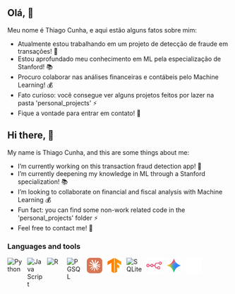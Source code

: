 ## Olá, 👋

Meu nome é Thiago Cunha, e aqui estão alguns fatos sobre mim: 

-  Atualmente estou trabalhando em um projeto de detecção de fraude em transações! 💱
-  Estou aprofundado meu conhecimento em ML pela especialização de Stanford! 📚
-  Procuro colaborar nas análises financeiras e contábeis pelo Machine Learning! 💰
-  Fato curioso: você consegue ver alguns projetos feitos por lazer na pasta 'personal_projects' ⚡
-  Fique a vontade para entrar em contato! 📩


## Hi there, 👋

My name is Thiago Cunha, and this are some things about me:

-  I’m currently working on this transaction fraud detection app! 💱
-  I’m currently deepening my knowledge in ML through a Stanford specialization! 📚
-  I’m looking to collaborate on financial and fiscal analysis with Machine Learning 💰
-  Fun fact: you can find some non-work related code in the 'personal_projects' folder ⚡ 
 - Feel free to contact me! 📩

### Languages and tools

<img align = "left" alt = "Python" width = "35px" style="padding-right:10px;" src="https://cdn.jsdelivr.net/gh/devicons/devicon@latest/icons/python/python-original.svg" />
<img align = "left" alt = "Java Script" width = "35px" style="padding-right:10px;" src="https://cdn.jsdelivr.net/gh/devicons/devicon@latest/icons/javascript/javascript-original.svg" />
<img align = "left" alt = "R" width = "35px" style="padding-right:10px;" src="https://cdn.jsdelivr.net/gh/devicons/devicon@latest/icons/r/r-original.svg" />
<img align = "left" alt = "PGSQL" width = "35px" style="padding-right:10px;" src="https://cdn.jsdelivr.net/gh/devicons/devicon@latest/icons/postgresql/postgresql-original.svg" />
<img align = "left" alt = "Claude" width = "35px" style="padding-right:10px;" src="https://github.com/ThigasToo/personal_projects/blob/main/pngs/claude-ai-icon.png" />
<img align = "left" alt = "TensowFlow" width = "35px" style="padding-right:10px;" src="https://github.com/ThigasToo/personal_projects/blob/main/pngs/google-tensorflow-icon.png" />
<img align = "left" alt = "SQLite" width = "35px" style="padding-right:10px;" src="https://cdn.jsdelivr.net/gh/devicons/devicon@latest/icons/sqlite/sqlite-original.svg" />
<img align = "left" alt = "n8n" width = "35px" style="padding-right:10px;" src="https://github.com/ThigasToo/personal_projects/blob/main/pngs/n8n-icon.png" />
<img align = "left" alt = "Gemini" width = "35px" style="padding-right:10px;" src="https://github.com/ThigasToo/personal_projects/blob/main/pngs/google-gemini-icon.png" />
<img align = "left" alt = "Chat GPT" width = "35px" style="padding-right:10px;" src="https://github.com/ThigasToo/personal_projects/blob/main/pngs/icons8-chatgpt-50.png" />





<!--
**ThigasToo/ThigasToo** is a ✨ _special_ ✨ repository because its `README.md` (this file) appears on your GitHub profile.

Here are some ideas to get you started:

- 🔭 I’m currently working on ...
- 🌱 I’m currently learning ...
- 👯 I’m looking to collaborate on ...
- 🤔 I’m looking for help with ...
- 💬 Ask me about ...
- 📫 How to reach me: ...
- 😄 Pronouns: ...
- ⚡ Fun fact: ...
-->
